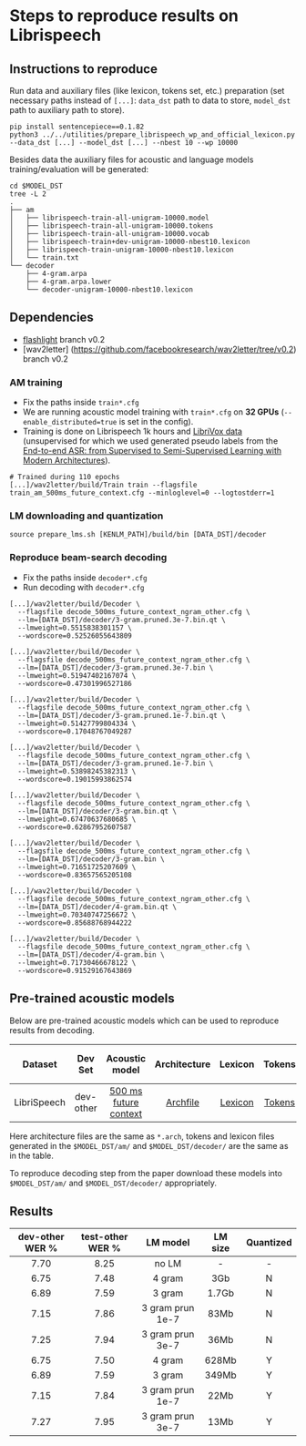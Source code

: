 # Steps to reproduce results on Librispeech

## Instructions to reproduce

Run data and auxiliary files (like lexicon, tokens set, etc.) preparation (set necessary paths instead of `[...]`: `data_dst` path to data to store, `model_dst` path to auxiliary path to store).
```
pip install sentencepiece==0.1.82
python3 ../../utilities/prepare_librispeech_wp_and_official_lexicon.py --data_dst [...] --model_dst [...] --nbest 10 --wp 10000
```
Besides data the auxiliary files for acoustic and language models training/evaluation will be generated:
```
cd $MODEL_DST
tree -L 2
.
├── am
│   ├── librispeech-train-all-unigram-10000.model
│   ├── librispeech-train-all-unigram-10000.tokens
│   ├── librispeech-train-all-unigram-10000.vocab
│   ├── librispeech-train+dev-unigram-10000-nbest10.lexicon
│   ├── librispeech-train-unigram-10000-nbest10.lexicon
│   └── train.txt
└── decoder
    ├── 4-gram.arpa
    ├── 4-gram.arpa.lower
    └── decoder-unigram-10000-nbest10.lexicon
```

## Dependencies
- [flashlight](https://github.com/facebookresearch/flashlight/tree/v0.2) branch v0.2
- [wav2letter] (https://github.com/facebookresearch/wav2letter/tree/v0.2) branch v0.2

### AM training
- Fix the paths inside `train*.cfg`
- We are running acoustic model training with `train*.cfg` on **32 GPUs** (`--enable_distributed=true` is set in the config).
- Training is done on Librispeech 1k hours and [LibriVox data](https://github.com/facebookresearch/libri-light) (unsupervised for which we used generated pseudo labels from the [End-to-end ASR: from Supervised to Semi-Supervised Learning with Modern Architectures](https://arxiv.org/abs/1911.08460)).
```
# Trained during 110 epochs
[...]/wav2letter/build/Train train --flagsfile train_am_500ms_future_context.cfg --minloglevel=0 --logtostderr=1
```

### LM downloading and quantization
```
source prepare_lms.sh [KENLM_PATH]/build/bin [DATA_DST]/decoder
```

### Reproduce beam-search decoding
- Fix the paths inside `decoder*.cfg`
- Run decoding with `decoder*.cfg`
```
[...]/wav2letter/build/Decoder \
  --flagsfile decode_500ms_future_context_ngram_other.cfg \
  --lm=[DATA_DST]/decoder/3-gram.pruned.3e-7.bin.qt \
  --lmweight=0.5515838301157 \
  --wordscore=0.52526055643809

[...]/wav2letter/build/Decoder \
  --flagsfile decode_500ms_future_context_ngram_other.cfg \
  --lm=[DATA_DST]/decoder/3-gram.pruned.3e-7.bin \
  --lmweight=0.51947402167074 \
  --wordscore=0.47301996527186

[...]/wav2letter/build/Decoder \
  --flagsfile decode_500ms_future_context_ngram_other.cfg \
  --lm=[DATA_DST]/decoder/3-gram.pruned.1e-7.bin.qt \
  --lmweight=0.51427799804334 \
  --wordscore=0.17048767049287

[...]/wav2letter/build/Decoder \
  --flagsfile decode_500ms_future_context_ngram_other.cfg \
  --lm=[DATA_DST]/decoder/3-gram.pruned.1e-7.bin \
  --lmweight=0.53898245382313 \
  --wordscore=0.19015993862574

[...]/wav2letter/build/Decoder \
  --flagsfile decode_500ms_future_context_ngram_other.cfg \
  --lm=[DATA_DST]/decoder/3-gram.bin.qt \
  --lmweight=0.67470637680685 \
  --wordscore=0.62867952607587

[...]/wav2letter/build/Decoder \
  --flagsfile decode_500ms_future_context_ngram_other.cfg \
  --lm=[DATA_DST]/decoder/3-gram.bin \
  --lmweight=0.71651725207609 \
  --wordscore=0.83657565205108

[...]/wav2letter/build/Decoder \
  --flagsfile decode_500ms_future_context_ngram_other.cfg \
  --lm=[DATA_DST]/decoder/4-gram.bin.qt \
  --lmweight=0.70340747256672 \
  --wordscore=0.85688768944222

[...]/wav2letter/build/Decoder \
  --flagsfile decode_500ms_future_context_ngram_other.cfg \
  --lm=[DATA_DST]/decoder/4-gram.bin \
  --lmweight=0.71730466678122 \
  --wordscore=0.91529167643869
```

## Pre-trained acoustic models

Below are pre-trained acoustic models which can be used to reproduce results from decoding.

| Dataset | Dev Set | Acoustic model | Architecture | Lexicon | Tokens | Beam-search lexicon | LM model |
|:-:|:-:|:-:|:-:|:-:|:-:|:-:|:-:|
| LibriSpeech | dev-other | [500 ms future context](https://dl.fbaipublicfiles.com/wav2letter/streaming_convnets/librispeech/models/am/am_500ms_future_context_dev_other.bin) | [Archfile](https://dl.fbaipublicfiles.com/wav2letter/streaming_convnets/librispeech/am_500ms_future_context.arch) | [Lexicon](https://dl.fbaipublicfiles.com/wav2letter/tds/librispeech/librispeech-train%2Bdev-unigram-10000-nbest10.lexicon) | [Tokens](https://dl.fbaipublicfiles.com/wav2letter/streaming_convnets/librispeech/librispeech-train-all-unigram-10000.tokens) | [Beam-search lexicon](https://dl.fbaipublicfiles.com/wav2letter/streaming_convnets/librispeech/decoder-unigram-10000-nbest10.lexicon) | [LM](https://dl.fbaipublicfiles.com/wav2letter/streaming_convnets/librispeech/models/lm/3-gram.pruned.3e-7.bin.qt)

Here architecture files are the same as `*.arch`, tokens and lexicon files generated in the `$MODEL_DST/am/` and `$MODEL_DST/decoder/` are the same as in the table.

To reproduce decoding step from the paper download these models into `$MODEL_DST/am/` and `$MODEL_DST/decoder/` appropriately.

## Results

| dev-other WER % | test-other WER % | LM model | LM size | Quantized |
|:-:|:-:|:-:|:-:|:-:|
| 7.70 | 8.25 | no LM | - | - |
| 6.75 | 7.48 | 4 gram | 3Gb | N |
| 6.89 | 7.59 | 3 gram | 1.7Gb | N |
| 7.15 | 7.86 | 3 gram prun 1e-7 | 83Mb | N |
| 7.25 | 7.94 | 3 gram prun 3e-7| 36Mb | N |
| 6.75 | 7.50 | 4 gram | 628Mb | Y |
| 6.89 | 7.59 | 3 gram | 349Mb | Y |
| 7.15 | 7.84 | 3 gram prun 1e-7 | 22Mb | Y |
| 7.27 | 7.95 | 3 gram prun 3e-7| 13Mb | Y |
